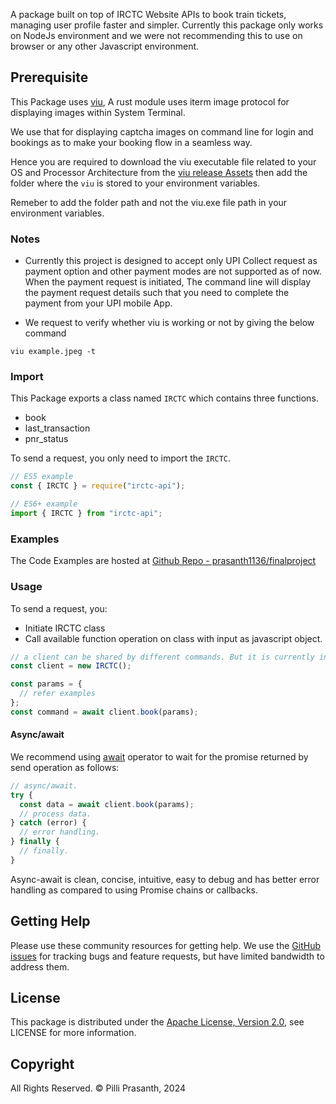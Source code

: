 A package built on top of IRCTC Website APIs to book train tickets, managing user profile faster and simpler. Currently this package only works on NodeJs environment and we were not recommending this to use on browser or any other Javascript environment.

## Prerequisite

This Package uses [viu](https://github.com/atanunq/viu), A rust module uses iterm image protocol for displaying images within System Terminal.

We use that for displaying captcha images on command line for login and bookings as to make your booking flow in a seamless way.

Hence you are required to download the viu executable file related to your OS and Processor Architecture from the [viu release Assets](https://github.com/atanunq/viu/releases/latest) then add the folder where the `viu` is stored to your environment variables.

Remeber to add the folder path and not the viu.exe file path in your environment variables.


### Notes

- Currently this project is designed to accept only UPI Collect request as payment option and other payment modes are not supported as of now. When the payment request is initiated, The command line will display the payment request details such that you need to complete the payment from your UPI mobile App.

- We request to verify whether viu is working or not by giving the below command

```shell
viu example.jpeg -t
```

### Import

This Package exports a class named `IRCTC` which contains three functions.

- book
- last_transaction
- pnr_status

To send a request, you only need to import the `IRCTC`.

```js
// ES5 example
const { IRCTC } = require("irctc-api");
```

```js
// ES6+ example
import { IRCTC } from "irctc-api";
```
### Examples

The Code Examples are hosted at [Github Repo - prasanth1136/finalproject](https://github.com/prasanth1136/finalproject/tree/main/examples)

### Usage

To send a request, you:

- Initiate IRCTC class
- Call available function operation on class with input as javascript object.

```js
// a client can be shared by different commands. But it is currently in development untill then use client seperately.
const client = new IRCTC();

const params = {
  // refer examples
};
const command = await client.book(params);
```

#### Async/await

We recommend using [await](https://developer.mozilla.org/en-US/docs/Web/JavaScript/Reference/Operators/await)
operator to wait for the promise returned by send operation as follows:

```js
// async/await.
try {
  const data = await client.book(params);
  // process data.
} catch (error) {
  // error handling.
} finally {
  // finally.
}
```

Async-await is clean, concise, intuitive, easy to debug and has better error handling
as compared to using Promise chains or callbacks.

## Getting Help

Please use these community resources for getting help.
We use the [GitHub issues](https://github.com/prasanth1136/finalproject/issues) for tracking bugs and feature requests, but have limited bandwidth to address them.

## License

This package is distributed under the
[Apache License, Version 2.0](http://www.apache.org/licenses/LICENSE-2.0),
see LICENSE for more information.

## Copyright

All Rights Reserved. &copy; Pilli Prasanth, 2024
